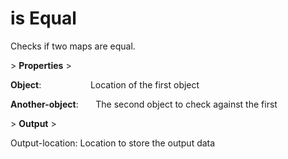 # is Equal

Checks if two maps are equal.

&gt; **Properties**
&gt; 

**Object**:                       Location of the first object

**Another-object**:       The second object to check against the first

&gt; **Output**
&gt; 

Output-location: Location to store the output data